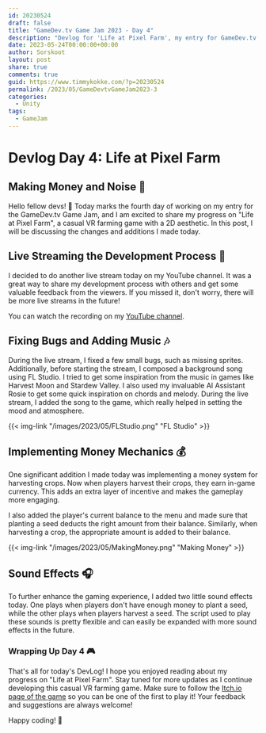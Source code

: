 ```yaml
---
id: 20230524
draft: false
title: "GameDev.tv Game Jam 2023 - Day 4"
description: "Devlog for 'Life at Pixel Farm', my entry for GameDev.tv Game Jam"
date: 2023-05-24T00:00:00+00:00
author: Sorskoot
layout: post
share: true
comments: true
guid: https://www.timmykokke.com/?p=20230524
permalink: /2023/05/GameDevtvGameJam2023-3
categories:
  - Unity  
tags:
  - GameJam
---
```

# Devlog Day 4: Life at Pixel Farm 
## Making Money and Noise 🙉

Hello fellow devs! 🌱 Today marks the fourth day of working on my entry for the GameDev.tv Game Jam, and I am excited to share my progress on "Life at Pixel Farm", a casual VR farming game with a 2D aesthetic. In this post, I will be discussing the changes and additions I made today.

## Live Streaming the Development Process 🎥

I decided to do another live stream today on my YouTube channel. It was a great way to share my development process with others and get some valuable feedback from the viewers. If you missed it, don't worry, there will be more live streams in the future!

You can watch the recording on my [YouTube channel](https://www.youtube.com/watch?v=pUVpJYrrxK8).

## Fixing Bugs and Adding Music 🎶

During the live stream, I fixed a few small bugs, such as missing sprites. Additionally, before starting the stream, I composed a background song using FL Studio. I tried to get some inspiration from the music in games like Harvest Moon and Stardew Valley. I also used my invaluable AI Assistant Rosie to get some quick inspiration on chords and melody. During the live stream, I added the song to the game, which really helped in setting the mood and atmosphere.

{{< img-link "/images/2023/05/FLStudio.png" "FL Studio" >}}

## Implementing Money Mechanics 💰

One significant addition I made today was implementing a money system for harvesting crops. Now when players harvest their crops, they earn in-game currency. This adds an extra layer of incentive and makes the gameplay more engaging.

I also added the player's current balance to the menu and made sure that planting a seed deducts the right amount from their balance. Similarly, when harvesting a crop, the appropriate amount is added to their balance.

{{< img-link "/images/2023/05/MakingMoney.png" "Making Money" >}}

## Sound Effects 🎧

To further enhance the gaming experience, I added two little sound effects today. One plays when players don't have enough money to plant a seed, while the other plays when players harvest a seed. The script used to play these sounds is pretty flexible and can easily be expanded with more sound effects in the future.

### Wrapping Up Day 4 🎮

That's all for today's DevLog! I hope you enjoyed reading about my progress on "Life at Pixel Farm". Stay tuned for more updates as I continue developing this casual VR farming game. Make sure to follow the [Itch.io page of the game](https://sorskoot.itch.io/life-at-pixel-farm) so you can be one of the first to play it! Your feedback and suggestions are always welcome! 

Happy coding! 🚀